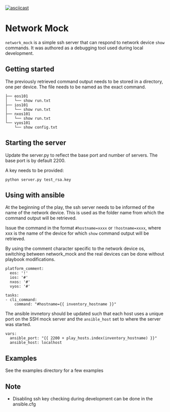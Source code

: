 [![asciicast](https://asciinema.org/a/6qAJ7eDSPknB45uqdfDaFH9x8.png)](https://asciinema.org/a/6qAJ7eDSPknB45uqdfDaFH9x8?speed=1.5&autoplay=1)

# Network Mock

`network_mock` is a simple ssh server that can respond to network device `show` commands. It was authored as a debugging tool used during local development.

## Getting started

The previously retrieved command output needs to be stored in a directory, one per device. The file needs to be named as the exact command.

```
├── eos101
│   └── show run.txt
├── ios101
│   └── show run.txt
├── nxos101
│   └── show run.txt
└── vyos101
    └── show config.txt
```

## Starting the server

Update the server.py to reflect the base port and number of servers.
The base port is by default 2200.

A key needs to be provided:

```
python server.py test_rsa.key
```

## Using with ansible

At the beginning of the play, the ssh server needs to be informed of the name of the network device.  This is used as the folder name from which the command output will be retrieved.

Issue the command in the format `#hostname=xxxx` or `!hostname=xxxx`, where xxx is the name of the device for which `show` command output will be retrieved.

By using the comment character specific to the network device os, switching between network_mock and the real devices can be done without playbook modifications.

```
platform_comment:
  eos: '!'
  ios: '#'
  nxos: '#'
  vyos: '#'
```

```
tasks:
- cli_command:
    command: "#hostname={{ inventory_hostname }}"
```

The ansible invnetory should be updated such that each host uses a unique port on the SSH mock server and the `ansible_host` set to where the server was started.

```
vars:
  ansible_port: "{{ 2200 + play_hosts.index(inventory_hostname) }}"
  ansible_host: localhost
```
## Examples

See the examples directory for a few examples

## Note

- Disabling ssh key checking during development can be done in the ansible.cfg
